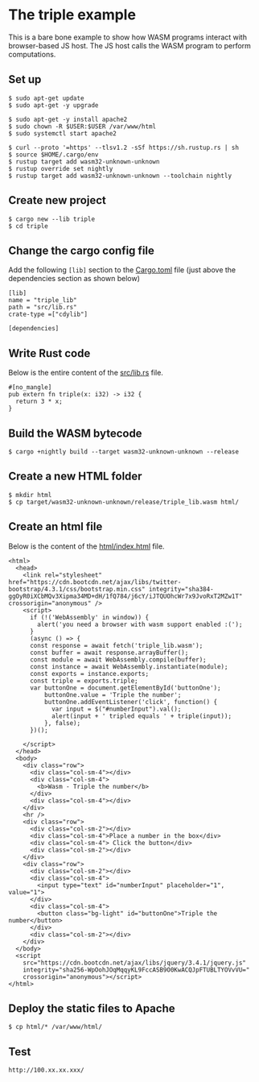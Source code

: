 
# The triple example

This is a bare bone example to show how WASM programs interact with browser-based JS host. The JS host calls the WASM program to perform computations.


## Set up

```
$ sudo apt-get update
$ sudo apt-get -y upgrade

$ sudo apt-get -y install apache2
$ sudo chown -R $USER:$USER /var/www/html
$ sudo systemctl start apache2

$ curl --proto '=https' --tlsv1.2 -sSf https://sh.rustup.rs | sh
$ source $HOME/.cargo/env
$ rustup target add wasm32-unknown-unknown
$ rustup override set nightly
$ rustup target add wasm32-unknown-unknown --toolchain nightly
```

## Create new project

```
$ cargo new --lib triple
$ cd triple
```

## Change the cargo config file

Add the following `[lib]` section to the [Cargo.toml](Cargo.toml) file (just above the dependencies section as shown below)

```
[lib]
name = "triple_lib"
path = "src/lib.rs"
crate-type =["cdylib"]

[dependencies]
```

## Write Rust code

Below is the entire content of the [src/lib.rs](src/lib.rs) file.

```
#[no_mangle]
pub extern fn triple(x: i32) -> i32 {
  return 3 * x;
}
```

## Build the WASM bytecode

```
$ cargo +nightly build --target wasm32-unknown-unknown --release
```

## Create a new HTML folder

```
$ mkdir html
$ cp target/wasm32-unknown-unknown/release/triple_lib.wasm html/
```

## Create an html file

Below is the content of the [html/index.html](html/index.html) file.

```
<html>
  <head>
    <link rel="stylesheet" href="https://cdn.bootcdn.net/ajax/libs/twitter-bootstrap/4.3.1/css/bootstrap.min.css" integrity="sha384-ggOyR0iXCbMQv3Xipma34MD+dH/1fQ784/j6cY/iJTQUOhcWr7x9JvoRxT2MZw1T" crossorigin="anonymous" />
    <script>
      if (!('WebAssembly' in window)) {
        alert('you need a browser with wasm support enabled :(');
      }
      (async () => {
      const response = await fetch('triple_lib.wasm');
      const buffer = await response.arrayBuffer();
      const module = await WebAssembly.compile(buffer);
      const instance = await WebAssembly.instantiate(module);
      const exports = instance.exports;
      const triple = exports.triple;
      var buttonOne = document.getElementById('buttonOne');
          buttonOne.value = 'Triple the number';
          buttonOne.addEventListener('click', function() {
            var input = $("#numberInput").val();
            alert(input + ' tripled equals ' + triple(input));
          }, false);
      })();    
      
    </script>
  </head>
  <body>
    <div class="row">
      <div class="col-sm-4"></div>
      <div class="col-sm-4">
        <b>Wasm - Triple the number</b>
      </div>
      <div class="col-sm-4"></div>
    </div>
    <hr />
    <div class="row">
      <div class="col-sm-2"></div>
      <div class="col-sm-4">Place a number in the box</div>
      <div class="col-sm-4"> Click the button</div>
      <div class="col-sm-2"></div>
    </div>
    <div class="row">
      <div class="col-sm-2"></div>
      <div class="col-sm-4">
        <input type="text" id="numberInput" placeholder="1", value="1">
      </div>
      <div class="col-sm-4">
        <button class="bg-light" id="buttonOne">Triple the number</button>
      </div>
      <div class="col-sm-2"></div>
    </div>
  </body>
  <script
    src="https://cdn.bootcdn.net/ajax/libs/jquery/3.4.1/jquery.js"
    integrity="sha256-WpOohJOqMqqyKL9FccASB9O0KwACQJpFTUBLTYOVvVU="
    crossorigin="anonymous"></script>
</html>
```

## Deploy the static files to Apache

```
$ cp html/* /var/www/html/
```

## Test

```
http://100.xx.xx.xxx/
```


